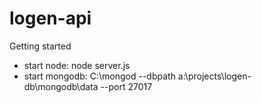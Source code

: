 # logen-api

Getting started
- start node: node server.js
- start mongodb: C:\mongod --dbpath a:\projects\logen-db\mongodb\data --port 27017

